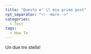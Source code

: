```yaml
---
title: "Questo e' il mio primo post"
rpt_separator: "<!--more-->"
categories:
  - Test
tags:
  - How To
---
```


Un due tre stella!

